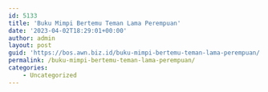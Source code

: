 ```yaml
---
id: 5133
title: 'Buku Mimpi Bertemu Teman Lama Perempuan'
date: '2023-04-02T18:29:01+00:00'
author: admin
layout: post
guid: 'https://bos.awn.biz.id/buku-mimpi-bertemu-teman-lama-perempuan/'
permalink: /buku-mimpi-bertemu-teman-lama-perempuan/
categories:
    - Uncategorized
---
```


